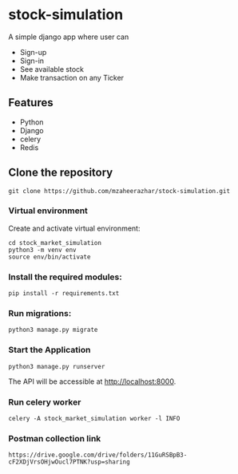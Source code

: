 # stock-simulation
A simple django app where user can
* Sign-up
* Sign-in
* See available stock
* Make transaction on any Ticker

## Features
* Python
* Django
* celery
* Redis


## Clone the repository
```shell
git clone https://github.com/mzaheerazhar/stock-simulation.git
```

### Virtual environment
Create and activate virtual environment:
```shell
cd stock_market_simulation
python3 -m venv env
source env/bin/activate
```

### Install the required modules:
```shell
pip install -r requirements.txt
```

### Run migrations:
```shell
python3 manage.py migrate
```

### Start the Application

```shell
python3 manage.py runserver
```
The API will be accessible at [http://localhost:8000](http://localhost:8000).


### Run celery worker
```shell
celery -A stock_market_simulation worker -l INFO
```

### Postman collection link
`https://drive.google.com/drive/folders/11GuRSBpB3-cF2XDjVrsOHjwOucl7PTNK?usp=sharing`


